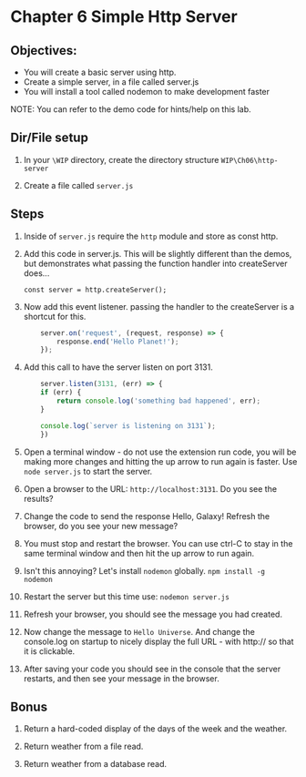 # Chapter 6 Simple Http Server
## Objectives:
* You will create a basic server using http.
* Create a simple server, in a file called server.js
* You will install a tool called nodemon to make development faster

NOTE: You can refer to the demo code for hints/help on this lab. 

## Dir/File setup

1. In your `\WIP` directory, create the directory structure `WIP\Ch06\http-server`

1. Create a file called `server.js`

## Steps

1. Inside of `server.js` require the `http` module and store as const http.

1. Add this code in server.js. This will be slightly different than the demos, but demonstrates what passing the function handler into createServer does...

    `const server = http.createServer();`

1. Now add this event listener. passing the handler to the createServer is a shortcut for this.

    ```javascript
        server.on('request', (request, response) => {
            response.end('Hello Planet!');
        });
    ```

1. Add this call to have the server listen on port 3131. 
 
    ```javascript  
        server.listen(3131, (err) => {  
        if (err) {
            return console.log('something bad happened', err);
        }

        console.log(`server is listening on 3131`);
        })
    ```

1. Open a terminal window - do not use the extension run code, you will be making more changes and hitting the up arrow to run again is faster. Use `node server.js` to start the server.

1. Open a browser to the URL: `http://localhost:3131`. Do you see the results?

1. Change the code to send the response Hello, Galaxy!  Refresh the browser, do you see your new message?

1. You must stop and restart the browser. You can use ctrl-C to stay in the same terminal window and then hit the up arrow to run again. 

1. Isn't this annoying?  Let's install `nodemon` globally.
    `npm install -g nodemon`

1. Restart the server but this time use:
    `nodemon server.js`

1. Refresh your browser, you should see the message you had created.

1. Now change the message to `Hello Universe`.  And change the console.log on startup to nicely display the full URL - with http:// so that it is clickable. 

1. After saving your code you should see in the console that the server restarts, and then see your message in the browser.

## Bonus

1. Return a hard-coded display of the days of the week and the weather.

1. Return weather from a file read.

1. Return weather from a database read.

